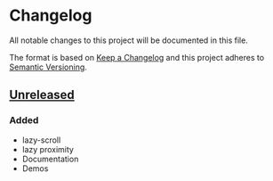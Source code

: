 # Changelog

All notable changes to this project will be documented in this file.

The format is based on [Keep a Changelog](http://keepachangelog.com/en/1.0.0/)
and this project adheres to [Semantic Versioning](http://semver.org/spec/v2.0.0.html).

## [Unreleased]

### Added

* lazy-scroll
* lazy proximity
* Documentation
* Demos

[unreleased]: https://github.com/MikeDigitize/lazy/compare/v1.0.0...HEAD
